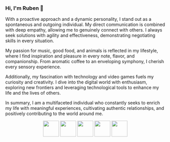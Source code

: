 ### Hi, I'm Ruben 👋

With a proactive approach and a dynamic personality, I stand out as a spontaneous and outgoing individual. My direct communication is combined with deep empathy, allowing me to genuinely connect with others. I always seek solutions with agility and effectiveness, demonstrating negotiating skills in every situation.

My passion for music, good food, and animals is reflected in my lifestyle, where I find inspiration and pleasure in every note, flavor, and companionship. From aromatic coffee to an enveloping symphony, I cherish every sensory experience.

Additionally, my fascination with technology and video games fuels my curiosity and creativity. I dive into the digital world with enthusiasm, exploring new frontiers and leveraging technological tools to enhance my life and the lives of others.

In summary, I am a multifaceted individual who constantly seeks to enrich my life with meaningful experiences, cultivating authentic relationships, and positively contributing to the world around me.

<!--
**xXStormIceXx/xXStormIceXx** is a ✨ _special_ ✨ repository because its `README.md` (this file) appears on your GitHub profile.

Here are some ideas to get you started:

- 🔭 I’m currently working on ...
- 🌱 I’m currently learning ...
- 👯 I’m looking to collaborate on ...
- 🤔 I’m looking for help with ...
- 💬 Ask me about ...
- 📫 How to reach me: ...
- 😄 Pronouns: ...
- ⚡ Fun fact: ...
-->
<p align="center">
  <img src="https://cdn3.iconfinder.com/data/icons/logos-and-brands-adobe/512/267_Python-512.png" width="50" height="50">
  <img src="https://upload.wikimedia.org/wikipedia/commons/thumb/3/38/HTML5_Badge.svg/2048px-HTML5_Badge.svg.png" width="50" height="50">
  <img src="https://upload.wikimedia.org/wikipedia/commons/thumb/6/62/CSS3_logo.svg/800px-CSS3_logo.svg.png" width="50" height="50">
  <img src="https://e7.pngegg.com/pngimages/602/440/png-clipart-javascript-open-logo-number-js-angle-text.png" width="50" height="50">
  <img src="https://victorroblesweb.es/wp-content/uploads/2018/04/git.png" width="50" height="50">
</p>
